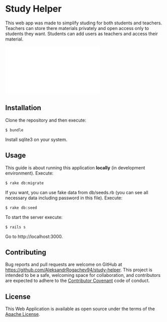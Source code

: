 # Study Helper

This web app was made to simplify studing for both students and teachers. Teachers can store there materials privately and open access only to students they want. Students can add users as teachers and access their material.


![Alt text](/schema.pdf?raw=true  "Schema")


## Installation

Clone the repository and then execute:

    $ bundle

Install sqlite3 on your system.

## Usage

This guide is about running this application **locally** (in development environment).
Execute:

    $ rake db:migrate

If you want, you can use fake data from db/seeds.rb (you can see all necessary data including password in this file). Execute:

    $ rake db:seed

To start the server execute:

    $ rails s

Go to http://localhost:3000.

## Contributing

Bug reports and pull requests are welcome on GitHub at https://github.com/AleksandrRogachev94/study-helper. This project is intended to be a safe, welcoming space for collaboration, and contributors are expected to adhere to the [Contributor Covenant](http://contributor-covenant.org) code of conduct.


## License

This Web Application is available as open source under the terms of the [Apache License](http://www.apache.org/licenses/).
